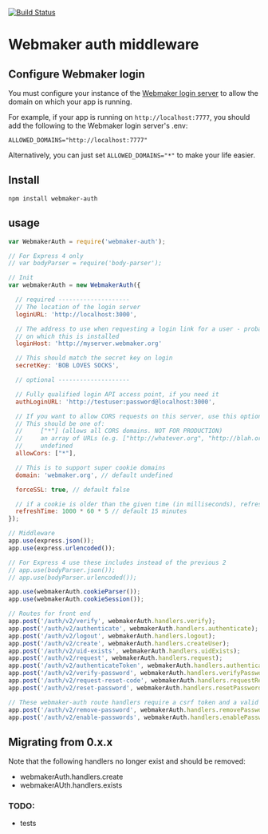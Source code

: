 [![Build Status](https://travis-ci.org/mozilla/webmaker-auth.png)](https://travis-ci.org/mozilla/webmaker-auth)

# Webmaker auth middleware

## Configure Webmaker login

You must configure your instance of the [Webmaker login server](https://github.com/mozilla/login.webmaker.org) to allow the domain on which your app is running.

For example, if your app is running on `http://localhost:7777`, you should add the following to the Webmaker login server's .env:

```
ALLOWED_DOMAINS="http://localhost:7777"
```

Alternatively, you can just set `ALLOWED_DOMAINS="*"` to make your life easier.

## Install

`npm install webmaker-auth`


## usage

```javascript
var WebmakerAuth = require('webmaker-auth');

// For Express 4 only
// var bodyParser = require('body-parser');

// Init
var webmakerAuth = new WebmakerAuth({

  // required --------------------
  // The location of the login server
  loginURL: 'http://localhost:3000',

  // The address to use when requesting a login link for a user - probably the host of the app
  // on which this is installed
  loginHost: 'http://myserver.webmaker.org'

  // This should match the secret key on login
  secretKey: 'BOB LOVES SOCKS',

  // optional --------------------

  // Fully qualified login API access point, if you need it
  authLoginURL: 'http://testuser:password@localhost:3000',

  // If you want to allow CORS requests on this server, use this option
  // This should be one of:
  //     ["*"] (allows all CORS domains. NOT FOR PRODUCTION)
  //     an array of URLs (e.g. ["http://whatever.org", "http://blah.org"])
  //     undefined
  allowCors: ["*"],

  // This is to support super cookie domains
  domain: 'webmaker.org', // default undefined

  forceSSL: true, // default false

  // if a cookie is older than the given time (in milliseconds), refresh the userdata
  refreshTime: 1000 * 60 * 5 // default 15 minutes
});

// Middleware
app.use(express.json());
app.use(express.urlencoded());

// For Express 4 use these includes instead of the previous 2
// app.use(bodyParser.json());
// app.use(bodyParser.urlencoded());

app.use(webmakerAuth.cookieParser());
app.use(webmakerAuth.cookieSession());

// Routes for front end
app.post('/auth/v2/verify', webmakerAuth.handlers.verify);
app.post('/auth/v2/authenticate', webmakerAuth.handlers.authenticate);
app.post('/auth/v2/logout', webmakerAuth.handlers.logout);
app.post('/auth/v2/create', webmakerAuth.handlers.createUser);
app.post('/auth/v2/uid-exists', webmakerAuth.handlers.uidExists);
app.post('/auth/v2/request', webmakerAuth.handlers.request);
app.post('/auth/v2/authenticateToken', webmakerAuth.handlers.authenticateToken);
app.post('/auth/v2/verify-password', webmakerAuth.handlers.verifyPassword);
app.post('/auth/v2/request-reset-code', webmakerAuth.handlers.requestResetCode);
app.post('/auth/v2/reset-password', webmakerAuth.handlers.resetPassword);

// These webmaker-auth route handlers require a csrf token and a valid user session.
app.post('/auth/v2/remove-password', webmakerAuth.handlers.removePassword);
app.post('/auth/v2/enable-passwords', webmakerAuth.handlers.enablePasswords);
```

## Migrating from 0.x.x

Note that the following handlers no longer exist and should be removed:

* webmakerAuth.handlers.create
* webmakerAUth.handlers.exists

### TODO:

* tests
